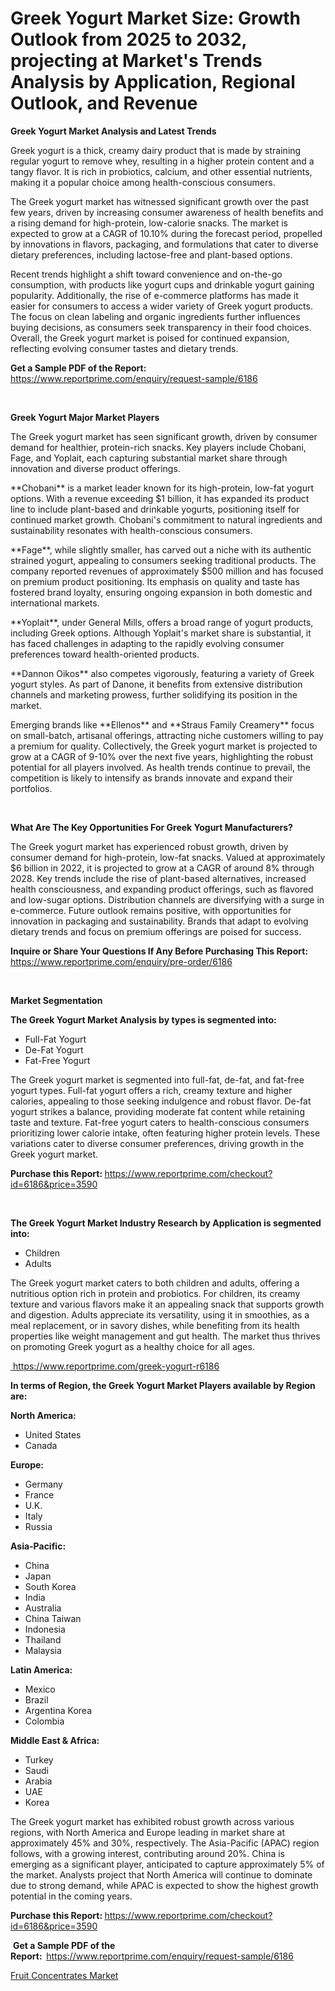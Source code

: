 <p><h1>Greek Yogurt Market Size: Growth Outlook from 2025 to 2032, projecting at Market's Trends Analysis by Application, Regional Outlook, and Revenue</h1></p><p><strong>Greek Yogurt Market Analysis and Latest Trends</strong></p>
<p><p>Greek yogurt is a thick, creamy dairy product that is made by straining regular yogurt to remove whey, resulting in a higher protein content and a tangy flavor. It is rich in probiotics, calcium, and other essential nutrients, making it a popular choice among health-conscious consumers. </p><p>The Greek yogurt market has witnessed significant growth over the past few years, driven by increasing consumer awareness of health benefits and a rising demand for high-protein, low-calorie snacks. The market is expected to grow at a CAGR of 10.10% during the forecast period, propelled by innovations in flavors, packaging, and formulations that cater to diverse dietary preferences, including lactose-free and plant-based options. </p><p>Recent trends highlight a shift toward convenience and on-the-go consumption, with products like yogurt cups and drinkable yogurt gaining popularity. Additionally, the rise of e-commerce platforms has made it easier for consumers to access a wider variety of Greek yogurt products. The focus on clean labeling and organic ingredients further influences buying decisions, as consumers seek transparency in their food choices. Overall, the Greek yogurt market is poised for continued expansion, reflecting evolving consumer tastes and dietary trends.</p></p>
<p><strong>Get a Sample PDF of the Report:&nbsp;</strong> <a href="https://www.reportprime.com/enquiry/request-sample/6186?utm_campaign=2629&utm_medium=2&utm_source=Github&utm_content=ia&utm_term=19032025&utm_id=greek-yogurt">https://www.reportprime.com/enquiry/request-sample/6186</a></p>
<p>&nbsp;</p>
<p><strong>Greek Yogurt Major Market Players</strong></p>
<p><p>The Greek yogurt market has seen significant growth, driven by consumer demand for healthier, protein-rich snacks. Key players include Chobani, Fage, and Yoplait, each capturing substantial market share through innovation and diverse product offerings.</p><p>**Chobani** is a market leader known for its high-protein, low-fat yogurt options. With a revenue exceeding $1 billion, it has expanded its product line to include plant-based and drinkable yogurts, positioning itself for continued market growth. Chobani's commitment to natural ingredients and sustainability resonates with health-conscious consumers.</p><p>**Fage**, while slightly smaller, has carved out a niche with its authentic strained yogurt, appealing to consumers seeking traditional products. The company reported revenues of approximately $500 million and has focused on premium product positioning. Its emphasis on quality and taste has fostered brand loyalty, ensuring ongoing expansion in both domestic and international markets.</p><p>**Yoplait**, under General Mills, offers a broad range of yogurt products, including Greek options. Although Yoplait's market share is substantial, it has faced challenges in adapting to the rapidly evolving consumer preferences toward health-oriented products. </p><p>**Dannon Oikos** also competes vigorously, featuring a variety of Greek yogurt styles. As part of Danone, it benefits from extensive distribution channels and marketing prowess, further solidifying its position in the market.</p><p>Emerging brands like **Ellenos** and **Straus Family Creamery** focus on small-batch, artisanal offerings, attracting niche customers willing to pay a premium for quality. Collectively, the Greek yogurt market is projected to grow at a CAGR of 9-10% over the next five years, highlighting the robust potential for all players involved. As health trends continue to prevail, the competition is likely to intensify as brands innovate and expand their portfolios.</p></p>
<p>&nbsp;</p>
<p><strong>What Are The Key Opportunities For Greek Yogurt Manufacturers?</strong></p>
<p><p>The Greek yogurt market has experienced robust growth, driven by consumer demand for high-protein, low-fat snacks. Valued at approximately $6 billion in 2022, it is projected to grow at a CAGR of around 8% through 2028. Key trends include the rise of plant-based alternatives, increased health consciousness, and expanding product offerings, such as flavored and low-sugar options. Distribution channels are diversifying with a surge in e-commerce. Future outlook remains positive, with opportunities for innovation in packaging and sustainability. Brands that adapt to evolving dietary trends and focus on premium offerings are poised for success.</p></p>
<p><strong>Inquire or Share Your Questions If Any Before Purchasing This Report:</strong> <a href="https://www.reportprime.com/enquiry/pre-order/6186?utm_campaign=2629&utm_medium=2&utm_source=Github&utm_content=ia&utm_term=19032025&utm_id=greek-yogurt">https://www.reportprime.com/enquiry/pre-order/6186</a></p>
<p>&nbsp;</p>
<p><strong>Market Segmentation</strong></p>
<p><strong>The Greek Yogurt Market Analysis by types is segmented into:</strong></p>
<p><ul><li>Full-Fat Yogurt</li><li>De-Fat Yogurt</li><li>Fat-Free Yogurt</li></ul></p>
<p><p>The Greek yogurt market is segmented into full-fat, de-fat, and fat-free yogurt types. Full-fat yogurt offers a rich, creamy texture and higher calories, appealing to those seeking indulgence and robust flavor. De-fat yogurt strikes a balance, providing moderate fat content while retaining taste and texture. Fat-free yogurt caters to health-conscious consumers prioritizing lower calorie intake, often featuring higher protein levels. These variations cater to diverse consumer preferences, driving growth in the Greek yogurt market.</p></p>
<p><strong>Purchase this Report:&nbsp;</strong><a href="https://www.reportprime.com/checkout?id=6186&price=3590&utm_campaign=2629&utm_medium=2&utm_source=Github&utm_content=ia&utm_term=19032025&utm_id=greek-yogurt">https://www.reportprime.com/checkout?id=6186&price=3590</a></p>
<p>&nbsp;</p>
<p><strong>The Greek Yogurt Market Industry Research by Application is segmented into:</strong></p>
<p><ul><li>Children</li><li>Adults</li></ul></p>
<p><p>The Greek yogurt market caters to both children and adults, offering a nutritious option rich in protein and probiotics. For children, its creamy texture and various flavors make it an appealing snack that supports growth and digestion. Adults appreciate its versatility, using it in smoothies, as a meal replacement, or in savory dishes, while benefiting from its health properties like weight management and gut health. The market thus thrives on promoting Greek yogurt as a healthy choice for all ages.</p></p>
<p><a href="https://www.reportprime.com/greek-yogurt-r6186?utm_campaign=2629&utm_medium=2&utm_source=Github&utm_content=ia&utm_term=19032025&utm_id=greek-yogurt">&nbsp;https://www.reportprime.com/greek-yogurt-r6186</a></p>
<p><strong>In terms of Region, the Greek Yogurt Market Players available by Region are:</strong></p>
<p>
    <p> <strong> North America: </strong>
        <ul>
            <li>United States</li>
            <li>Canada</li>
        </ul>
        </p> 
    <p> <strong> Europe: </strong>
        <ul>
            <li>Germany</li>
            <li>France</li>
            <li>U.K.</li>
            <li>Italy</li>
            <li>Russia</li>
        </ul>
        </p> 
    <p> <strong> Asia-Pacific: </strong>
        <ul>
            <li>China</li>
            <li>Japan</li>
            <li>South Korea</li>
            <li>India</li>
            <li>Australia</li>
            <li>China Taiwan</li>
            <li>Indonesia</li>
            <li>Thailand</li>
            <li>Malaysia</li>
        </ul>
        </p> 
    <p> <strong> Latin America: </strong>
        <ul>
            <li>Mexico</li>
            <li>Brazil</li>
            <li>Argentina Korea</li>
            <li>Colombia</li>
        </ul>
        </p> 
    <p> <strong> Middle East & Africa: </strong>
        <ul>
            <li>Turkey</li>
            <li>Saudi</li>
            <li>Arabia</li>
            <li>UAE</li>
            <li>Korea</li>
        </ul>
    </p>
    </p>
<p><p>The Greek yogurt market has exhibited robust growth across various regions, with North America and Europe leading in market share at approximately 45% and 30%, respectively. The Asia-Pacific (APAC) region follows, with a growing interest, contributing around 20%. China is emerging as a significant player, anticipated to capture approximately 5% of the market. Analysts project that North America will continue to dominate due to strong demand, while APAC is expected to show the highest growth potential in the coming years.</p></p>
<p><strong>Purchase this Report: </strong><a href="https://www.reportprime.com/checkout?id=6186&price=3590&utm_campaign=2629&utm_medium=2&utm_source=Github&utm_content=ia&utm_term=19032025&utm_id=greek-yogurt">https://www.reportprime.com/checkout?id=6186&price=3590</a></p>
<p>&nbsp;<strong>Get a Sample PDF of the Report:&nbsp;&nbsp;</strong><a href="https://www.reportprime.com/enquiry/request-sample/6186?utm_campaign=2629&utm_medium=2&utm_source=Github&utm_content=ia&utm_term=19032025&utm_id=greek-yogurt">https://www.reportprime.com/enquiry/request-sample/6186</a></p>
<p><strong></strong></p>
<p><p><a href="https://github.com/WashimHussain441/Market-Research-Report-List-2/blob/main/fruit-concentrates-market.md?utm_campaign=2629&utm_medium=2&utm_source=Github&utm_content=ia&utm_term=19032025&utm_id=greek-yogurt">Fruit Concentrates Market</a></p></p>